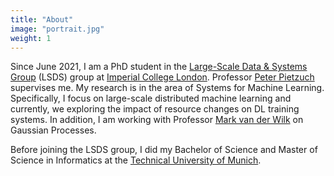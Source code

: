 ```yaml
---
title: "About"
image: "portrait.jpg"
weight: 1
---
```


Since June 2021, I am a PhD student in the [Large-Scale Data & Systems Group](https://lsds.doc.ic.ac.uk) (LSDS) group at [Imperial College London](https://www.imperial.ac.uk/computing/). Professor [Peter Pietzuch](https://www.doc.ic.ac.uk/~prp/) supervises me. My research is in the area of Systems for Machine Learning. Specifically, I focus on large-scale distributed machine learning and currently, we exploring the impact of resource changes on DL training systems. In addition, I am working with Professor [Mark van der Wilk](https://mvdw.uk) on Gaussian Processes.

Before joining the LSDS group, I did my Bachelor of Science and Master of Science in Informatics at the [Technical University of Munich](https://in.tum.de).
